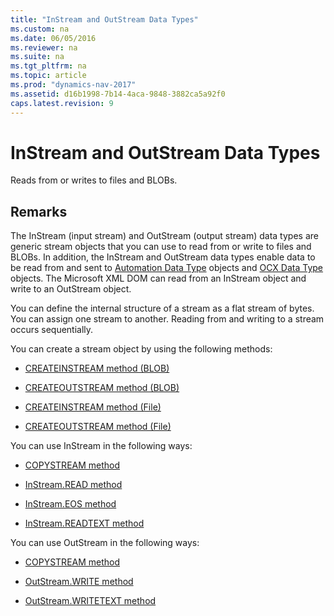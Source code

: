 ```yaml
---
title: "InStream and OutStream Data Types"
ms.custom: na
ms.date: 06/05/2016
ms.reviewer: na
ms.suite: na
ms.tgt_pltfrm: na
ms.topic: article
ms.prod: "dynamics-nav-2017"
ms.assetid: d16b1998-7b14-4aca-9848-3882ca5a92f0
caps.latest.revision: 9
---
```

# InStream and OutStream Data Types
Reads from or writes to files and BLOBs.  
  
## Remarks  
 The InStream \(input stream\) and OutStream \(output stream\) data types are generic stream objects that you can use to read from or write to files and BLOBs. In addition, the InStream and OutStream data types enable data to be read from and sent to [Automation Data Type](Automation-Data-Type.md) objects and [OCX Data Type](OCX-Data-Type.md) objects. The Microsoft XML DOM can read from an InStream object and write to an OutStream object.  
  
 You can define the internal structure of a stream as a flat stream of bytes. You can assign one stream to another. Reading from and writing to a stream occurs sequentially.  
  
 You can create a stream object by using the following methods:  
  
-   [CREATEINSTREAM method \(BLOB\)](CREATEINSTREAM-method--BLOB-.md)  
  
-   [CREATEOUTSTREAM method \(BLOB\)](CREATEOUTSTREAM-method--BLOB-.md)  
  
-   [CREATEINSTREAM method \(File\)](CREATEINSTREAM-method--File-.md)  
  
-   [CREATEOUTSTREAM method \(File\)](CREATEOUTSTREAM-method--File-.md)  
  
 You can use InStream in the following ways:  
  
-   [COPYSTREAM method](COPYSTREAM-method.md)  
  
-   [InStream.READ method](InStream.READ-method.md)  
  
-   [InStream.EOS method](InStream.EOS-method.md)  
  
-   [InStream.READTEXT method](InStream.READTEXT-method.md)  
  
 You can use OutStream in the following ways:  
  
-   [COPYSTREAM method](COPYSTREAM-method.md)  
  
-   [OutStream.WRITE method](OutStream-WRITE-method.md)  
  
-   [OutStream.WRITETEXT method](OutStream-WRITETEXT-method.md)